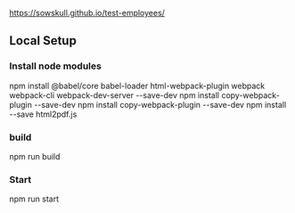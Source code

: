 
https://sowskull.github.io/test-employees/

## Local Setup
### Install node modules

npm install @babel/core babel-loader html-webpack-plugin webpack webpack-cli webpack-dev-server --save-dev
npm install copy-webpack-plugin --save-dev
npm install copy-webpack-plugin --save-dev
npm install  --save html2pdf.js

### build 

npm run build 

### Start

npm run start